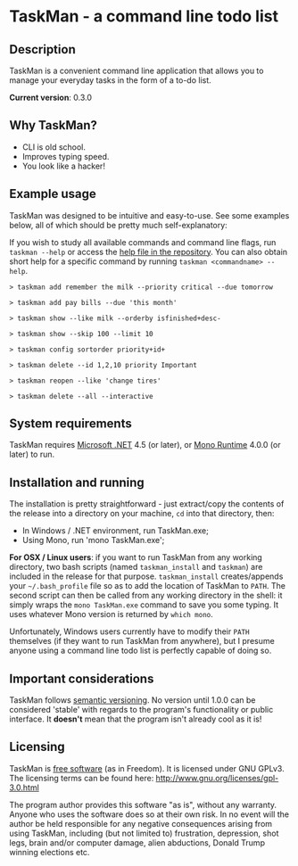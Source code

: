# TaskMan - a command line todo list
## Description

TaskMan is a convenient command line application that allows you to manage your everyday tasks in the form of a to-do list.

**Current version**: 0.3.0

## Why TaskMan?

* CLI is old school.
* Improves typing speed.
* You look like a hacker!

## Example usage

TaskMan was designed to be intuitive and easy-to-use. See some examples below, all of which should be pretty much self-explanatory:

If you wish to study all available commands and command line flags, run `taskman --help` or access the [help file in the repository](https://github.com/wh1t3cAt1k/taskman/blob/master/TaskMan/HELP.txt). You can also obtain short help for a specific command by running `taskman <commandname> --help`.

	> taskman add remember the milk --priority critical --due tomorrow

	> taskman add pay bills --due 'this month'

	> taskman show --like milk --orderby isfinished+desc-

	> taskman show --skip 100 --limit 10

	> taskman config sortorder priority+id+

	> taskman delete --id 1,2,10 priority Important

	> taskman reopen --like 'change tires'

	> taskman delete --all --interactive

## System requirements

TaskMan requires [Microsoft .NET](https://www.microsoft.com/net) 4.5 (or later), or [Mono Runtime](http://www.mono-project.com/download/) 4.0.0 (or later) to run.

## Installation and running

The installation is pretty straightforward - just extract/copy the contents of the release into a directory on your machine, `cd` into that directory, then:

* In Windows / .NET environment, run TaskMan.exe;  
* Using Mono, run 'mono TaskMan.exe';

**For OSX / Linux users**: if you want to run TaskMan from any working directory, two bash scripts (named `taskman_install` and `taskman`) are included in the release for that purpose. `taskman_install` creates/appends your `~/.bash_profile` file so as to add the location of TaskMan to `PATH`. The second script can then be called from any working directory in the shell: it simply wraps the `mono TaskMan.exe` command to save you some typing. It uses whatever Mono version is returned by `which mono`.

Unfortunately, Windows users currently have to modify their `PATH` themselves (if they want to run TaskMan from anywhere), but I presume anyone using a command line todo list is perfectly capable of doing so.

## Important considerations

TaskMan follows [semantic versioning](http://semver.org/). No version until 1.0.0 can be considered 'stable' with regards to the program's functionality or public interface. It **doesn't** mean that the program isn't already cool as it is!

## Licensing

TaskMan is [free software](http://www.gnu.org/philosophy/free-sw.html) (as in Freedom). It is licensed under GNU GPLv3. The licensing terms can be found here: http://www.gnu.org/licenses/gpl-3.0.html

The program author provides this software "as is", without any warranty. Anyone who uses the software does so at their own risk. In no event will the author be held responsible for any negative consequences arising from using TaskMan, including (but not limited to) frustration, depression, shot legs, brain and/or computer damage, alien abductions, Donald Trump winning elections etc.
